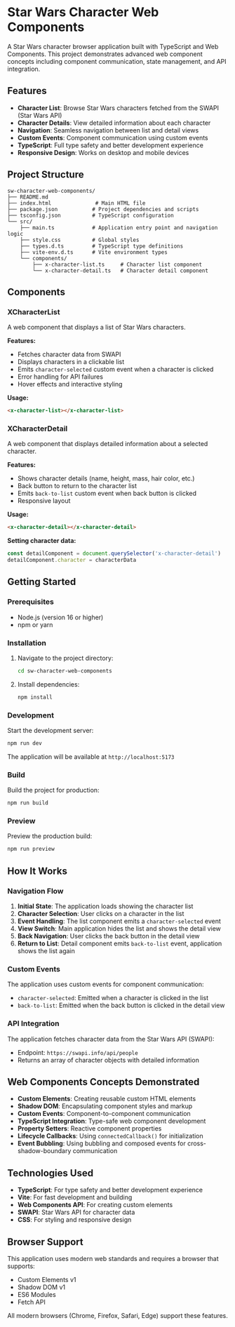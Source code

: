 # Star Wars Character Web Components

A Star Wars character browser application built with TypeScript and Web Components. This project demonstrates advanced web component concepts including component communication, state management, and API integration.

## Features

- **Character List**: Browse Star Wars characters fetched from the SWAPI (Star Wars API)
- **Character Details**: View detailed information about each character
- **Navigation**: Seamless navigation between list and detail views
- **Custom Events**: Component communication using custom events
- **TypeScript**: Full type safety and better development experience
- **Responsive Design**: Works on desktop and mobile devices

## Project Structure

```
sw-character-web-components/
├── README.md
├── index.html              # Main HTML file
├── package.json           # Project dependencies and scripts
├── tsconfig.json          # TypeScript configuration
└── src/
    ├── main.ts            # Application entry point and navigation logic
    ├── style.css          # Global styles
    ├── types.d.ts         # TypeScript type definitions
    ├── vite-env.d.ts      # Vite environment types
    └── components/
        ├── x-character-list.ts     # Character list component
        └── x-character-detail.ts   # Character detail component
```

## Components

### XCharacterList

A web component that displays a list of Star Wars characters.

**Features:**

- Fetches character data from SWAPI
- Displays characters in a clickable list
- Emits `character-selected` custom event when a character is clicked
- Error handling for API failures
- Hover effects and interactive styling

**Usage:**

```html
<x-character-list></x-character-list>
```

### XCharacterDetail

A web component that displays detailed information about a selected character.

**Features:**

- Shows character details (name, height, mass, hair color, etc.)
- Back button to return to the character list
- Emits `back-to-list` custom event when back button is clicked
- Responsive layout

**Usage:**

```html
<x-character-detail></x-character-detail>
```

**Setting character data:**

```javascript
const detailComponent = document.querySelector('x-character-detail')
detailComponent.character = characterData
```

## Getting Started

### Prerequisites

- Node.js (version 16 or higher)
- npm or yarn

### Installation

1. Navigate to the project directory:

   ```bash
   cd sw-character-web-components
   ```

2. Install dependencies:

   ```bash
   npm install
   ```

### Development

Start the development server:

```bash
npm run dev
```

The application will be available at `http://localhost:5173`

### Build

Build the project for production:

```bash
npm run build
```

### Preview

Preview the production build:

```bash
npm run preview
```

## How It Works

### Navigation Flow

1. **Initial State**: The application loads showing the character list
2. **Character Selection**: User clicks on a character in the list
3. **Event Handling**: The list component emits a `character-selected` event
4. **View Switch**: Main application hides the list and shows the detail view
5. **Back Navigation**: User clicks the back button in the detail view
6. **Return to List**: Detail component emits `back-to-list` event, application shows the list again

### Custom Events

The application uses custom events for component communication:

- `character-selected`: Emitted when a character is clicked in the list
- `back-to-list`: Emitted when the back button is clicked in the detail view

### API Integration

The application fetches character data from the Star Wars API (SWAPI):

- Endpoint: `https://swapi.info/api/people`
- Returns an array of character objects with detailed information

## Web Components Concepts Demonstrated

- **Custom Elements**: Creating reusable custom HTML elements
- **Shadow DOM**: Encapsulating component styles and markup
- **Custom Events**: Component-to-component communication
- **TypeScript Integration**: Type-safe web component development
- **Property Setters**: Reactive component properties
- **Lifecycle Callbacks**: Using `connectedCallback()` for initialization
- **Event Bubbling**: Using bubbling and composed events for cross-shadow-boundary communication

## Technologies Used

- **TypeScript**: For type safety and better development experience
- **Vite**: For fast development and building
- **Web Components API**: For creating custom elements
- **SWAPI**: Star Wars API for character data
- **CSS**: For styling and responsive design

## Browser Support

This application uses modern web standards and requires a browser that supports:

- Custom Elements v1
- Shadow DOM v1
- ES6 Modules
- Fetch API

All modern browsers (Chrome, Firefox, Safari, Edge) support these features.
